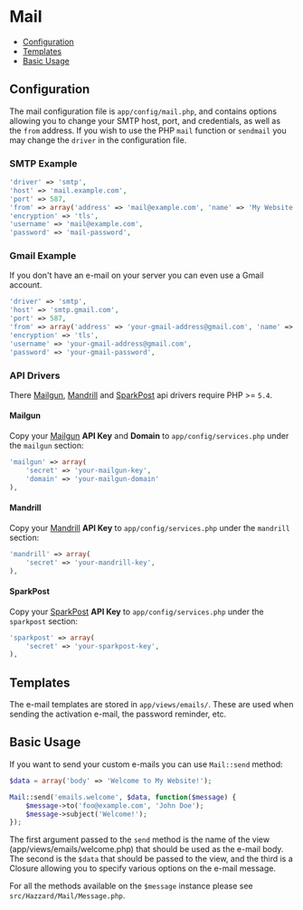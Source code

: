 # Mail

- [Configuration](#configuration)
- [Templates](#templates)
- [Basic Usage](#basic-usage)

## Configuration

The mail configuration file is `app/config/mail.php`, and contains options allowing you to change your SMTP host, port, and credentials, as well as the `from` address. If you wish to use the PHP `mail` function or `sendmail` you may change the `driver` in the configuration file.

### SMTP Example

```php
'driver' => 'smtp',
'host' => 'mail.example.com',
'port' => 587,
'from' => array('address' => 'mail@example.com', 'name' => 'My Website'),
'encryption' => 'tls',
'username' => 'mail@example.com',
'password' => 'mail-password',
```

### Gmail Example

If you don't have an e-mail on your server you can even use a Gmail account.

```php
'driver' => 'smtp',
'host' => 'smtp.gmail.com',
'port' => 587,
'from' => array('address' => 'your-gmail-address@gmail.com', 'name' => 'My Website'),
'encryption' => 'tls',
'username' => 'your-gmail-address@gmail.com',
'password' => 'your-gmail-password',
```

### API Drivers

There [Mailgun](https://www.mailgun.com), [Mandrill](https://www.mandrill.com) and [SparkPost](https://www.sparkpost.com) api drivers require PHP >= `5.4`.

#### Mailgun

Copy your [Mailgun](https://www.mailgun.com) __API Key__ and __Domain__ to `app/config/services.php` under the `mailgun` section:

```php
'mailgun' => array(
    'secret' => 'your-mailgun-key',
    'domain' => 'your-mailgun-domain'
),
```

#### Mandrill

Copy your [Mandrill](https://www.mandrill.com) __API Key__ to `app/config/services.php` under the `mandrill` section:

```php
'mandrill' => array(
    'secret' => 'your-mandrill-key',
),
```

#### SparkPost

Copy your [SparkPost](https://www.sparkpost.com) __API Key__ to `app/config/services.php` under the `sparkpost` section:

```php
'sparkpost' => array(
    'secret' => 'your-sparkpost-key',
),
```

## Templates

The e-mail templates are stored in `app/views/emails/`. These are used when sending the activation e-mail, the password reminder, etc.

## Basic Usage

If you want to send your custom e-mails you can use `Mail::send` method:
 
```php
$data = array('body' => 'Welcome to My Website!');

Mail::send('emails.welcome', $data, function($message) {
    $message->to('foo@example.com', 'John Doe');
    $message->subject('Welcome!');
});
```

The first argument passed to the `send` method is the name of the view (app/views/emails/welcome.php) that should be used as the e-mail body. The second is the `$data` that should be passed to the view, and the third is a Closure allowing you to specify various options on the e-mail message.

For all the methods available on the `$message` instance please see `src/Hazzard/Mail/Message.php`.
